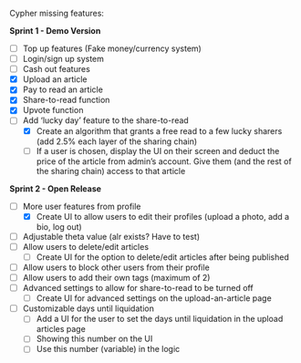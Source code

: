 Cypher missing features:

**Sprint 1 - Demo Version**

- [ ]  Top up features (Fake money/currency system)
- [ ]  Login/sign up system
- [ ]  Cash out features
- [x]  Upload an article
- [x]  Pay to read an article
- [x]  Share-to-read function
- [x]  Upvote function
- [ ]  Add ‘lucky day’ feature to the share-to-read
    - [x]  Create an algorithm that grants a free read to a few lucky sharers (add 2.5% each layer of the sharing chain)
    - [ ]  If a user is chosen, display the UI on their screen and deduct the price of the article from admin’s account. Give them (and the rest of the sharing chain) access to that article

**Sprint 2 - Open Release**

- [ ]  More user features from profile
    - [x]  Create UI to allow users to edit their profiles (upload a photo, add a bio, log out)
- [ ]  Adjustable theta value (alr exists? Have to test)
- [ ]  Allow users to delete/edit articles
    - [ ]  Create UI for the option to delete/edit articles after being published

- [ ]  Allow users to block other users from their profile
- [ ]  Allow users to add their own tags (maximum of 2)
- [ ]  Advanced settings to allow for share-to-read to be turned off
    - [ ]  Create UI for advanced settings on the upload-an-article page
- [ ]  Customizable days until liquidation
    - [ ]  Add a UI for the user to set the days until liquidation in the upload articles page
    - [ ]  Showing this number on the UI
    - [ ]  Use this number (variable) in the logic

